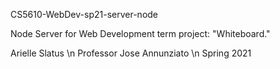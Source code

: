 CS5610-WebDev-sp21-server-node

Node Server for Web Development term project: "Whiteboard."

Arielle Slatus \n
Professor Jose Annunziato \n
Spring 2021
